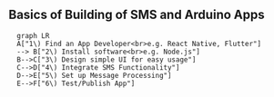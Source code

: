 ## **Basics of Building of SMS and Arduino Apps**

```mermaid
  graph LR
  A["1\) Find an App Developer<br>e.g. React Native, Flutter"]
  --> B["2\) Install software<br>e.g. Node.js"]
  B-->C["3\) Design simple UI for easy usage"]
  C-->D["4\) Integrate SMS Functionality"]
  D-->E["5\) Set up Message Processing"]
  E-->F["6\) Test/Publish App"]
```
